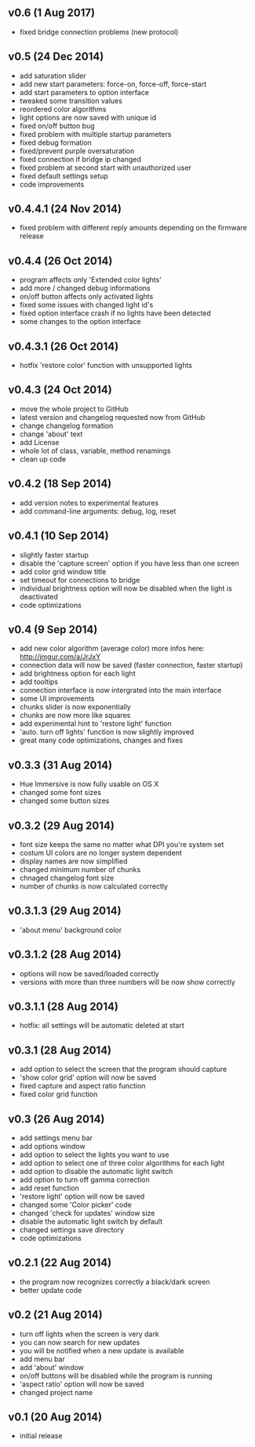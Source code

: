 ## v0.6 (1 Aug 2017) ##
 - fixed bridge connection problems (new protocol)

## v0.5 (24 Dec 2014) ##
 - add saturation slider
 - add new start parameters: force-on, force-off, force-start
 - add start parameters to option interface
 - tweaked some transition values
 - reordered color algorithms
 - light options are now saved with unique id
 - fixed on/off button bug
 - fixed problem with multiple startup parameters
 - fixed debug formation
 - fixed/prevent purple oversaturation
 - fixed connection if bridge ip changed
 - fixed problem at second start with unauthorized user
 - fixed default settings setup
 - code improvements

## v0.4.4.1 (24 Nov 2014) ##
 - fixed problem with different reply amounts depending on the firmware release

## v0.4.4 (26 Oct 2014) ##
 - program affects only 'Extended color lights'
 - add more / changed debug informations
 - on/off button affects only activated lights
 - fixed some issues with changed light id's
 - fixed option interface crash if no lights have been detected
 - some changes to the option interface

## v0.4.3.1 (26 Oct 2014) ##
 - hotfix 'restore color' function with unsupported lights

## v0.4.3 (24 Oct 2014) ##
 - move the whole project to GitHub
 - latest version and changelog requested now from GitHub
 - change changelog formation
 - change 'about' text
 - add License
 - whole lot of class, variable, method renamings
 - clean up code

## v0.4.2 (18 Sep 2014) ##
 - add version notes to experimental features
 - add command-line arguments: debug, log, reset

## v0.4.1 (10 Sep 2014) ##
 - slightly faster startup
 - disable the 'capture screen' option if you have less than one screen
 - add color grid window title
 - set timeout for connections to bridge
 - individual brightness option will now be disabled when the light is deactivated
 - code optimizations

## v0.4 (9 Sep 2014) ##
 - add new color algorithm (average color) more infos here: http://imgur.com/a/JrJxY
 - connection data will now be saved (faster connection, faster startup)
 - add brightness option for each light
 - add tooltips
 - connection interface is now intergrated into the main interface
 - some UI improvements
 - chunks slider is now exponentially
 - chunks are now more like squares
 - add experimental hint to 'restore light' function
 - 'auto. turn off lights' function is now slightly improved
 - great many code optimizations, changes and fixes

## v0.3.3 (31 Aug 2014) ##
 - Hue Immersive is now fully usable on OS X
 - changed some font sizes
 - changed some button sizes

## v0.3.2 (29 Aug 2014) ##
 - font size keeps the same no matter what DPI you're system set
 - costum UI colors are no longer system dependent
 - display names are now simplified
 - changed minimum number of chunks
 - chnaged changelog font size
 - number of chunks is now calculated correctly

## v0.3.1.3 (29 Aug 2014) ##
 - 'about menu' background color

## v0.3.1.2 (28 Aug 2014) ##
 - options will now be saved/loaded correctly
 - versions with more than three numbers will be now show correctly

## v0.3.1.1 (28 Aug 2014) ##
 - hotfix: all settings will be automatic deleted at start

## v0.3.1 (28 Aug 2014) ##
 - add option to select the screen that the program should capture
 - 'show color grid' option will now be saved
 - fixed capture and aspect ratio function
 - fixed color grid function

## v0.3 (26 Aug 2014) ##
 - add settings menu bar
 - add options window
 - add option to select the lights you want to use
 - add option to select one of three color algorithms for each light
 - add option to disable the automatic light switch
 - add option to turn off gamma correction
 - add reset function
 - 'restore light' option will now be saved
 - changed some 'Color picker' code
 - changed 'check for updates' window size
 - disable the automatic light switch by default
 - changed settings save directory
 - code optimizations

## v0.2.1 (22 Aug 2014) ##
 - the program now recognizes correctly a black/dark screen
 - better update code

## v0.2 (21 Aug 2014) ##
 - turn off lights when the screen is very dark
 - you can now search for new updates
 - you will be notified when a new update is available
 - add menu bar
 - add 'about' window
 - on/off buttons will be disabled while the program is running
 - 'aspect ratio' option will now be saved
 - changed project name

## v0.1 (20 Aug 2014) ##
 - initial release